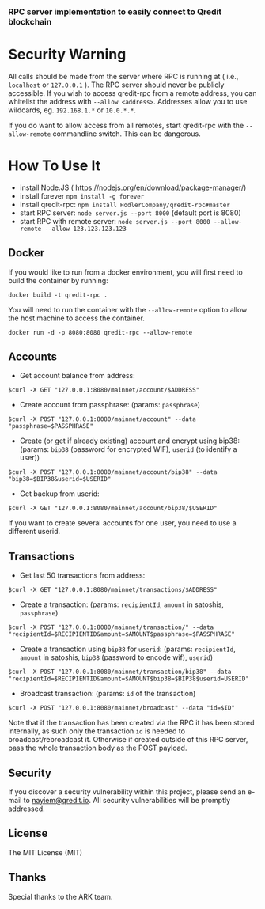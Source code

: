 
### RPC server implementation to easily connect to Qredit blockchain

# Security Warning
All calls should be made from the server where RPC is running at ( i.e., `localhost` or `127.0.0.1` ). The RPC server should never be publicly accessible. If you wish to access qredit-rpc from a remote address, you can whitelist the address with `--allow <address>`. Addresses allow you to use wildcards, eg. `192.168.1.*` or `10.0.*.*`.

If you do want to allow access from all remotes, start qredit-rpc with the `--allow-remote` commandline switch. This can be dangerous.

# How To Use It
- install Node.JS ( https://nodejs.org/en/download/package-manager/)
- install forever `npm install -g forever`
- install qredit-rpc: `npm install HodlerCompany/qredit-rpc#master`
- start RPC server: `node server.js --port 8000` (default port is 8080)
- start RPC with remote server: `node server.js --port 8000 --allow-remote --allow 123.123.123.123`

## Docker ##
If you would like to run from a docker environment, you will first need to build the container by running:
```
docker build -t qredit-rpc .
```
You will need to run the container with the `--allow-remote` option to allow the host machine to access the container.
```
docker run -d -p 8080:8080 qredit-rpc --allow-remote
```

## Accounts
- Get account balance from address: 
```
$curl -X GET "127.0.0.1:8080/mainnet/account/$ADDRESS"
```

- Create account from passphrase: (params: `passphrase`)
```
$curl -X POST "127.0.0.1:8080/mainnet/account" --data "passphrase=$PASSPHRASE"
```

- Create (or get if already existing) account and encrypt using bip38: (params: `bip38` (password for encrypted WIF), `userid` (to identify a user))
```
$curl -X POST "127.0.0.1:8080/mainnet/account/bip38" --data "bip38=$BIP38&userid=$USERID"
```

- Get backup from userid:
```
$curl -X GET "127.0.0.1:8080/mainnet/account/bip38/$USERID"
```

If you want to create several accounts for one user, you need to use a different userid.

## Transactions
- Get last 50 transactions from address:
```
$curl -X GET "127.0.0.1:8080/mainnet/transactions/$ADDRESS"
```

- Create a transaction:  (params: `recipientId`, `amount` in satoshis, `passphrase`)
```
$curl -X POST "127.0.0.1:8080/mainnet/transaction/" --data "recipientId=$RECIPIENTID&amount=$AMOUNT$passphrase=$PASSPHRASE"
```

- Create a transaction using `bip38` for `userid`: (params: `recipientId`, `amount` in satoshis, `bip38` (password to encode wif), `userid`)
```
$curl -X POST "127.0.0.1:8080/mainnet/transaction/bip38" --data "recipientId=$RECIPIENTID&amount=$AMOUNT$bip38=$BIP38$userid=USERID"
```

- Broadcast transaction: (params: `id` of the transaction)
```
$curl -X POST "127.0.0.1:8080/mainnet/broadcast" --data "id=$ID"
```

Note that if the transaction has been created via the RPC it has been stored internally, as such only the transaction `id` is needed to broadcast/rebroadcast it. Otherwise if created outside of this RPC server, pass the whole transaction body as the POST payload.

## Security

If you discover a security vulnerability within this project, please send an e-mail to nayiem@qredit.io. All security vulnerabilities will be promptly addressed.

## License

The MIT License (MIT)

## Thanks

Special thanks to the ARK team.
